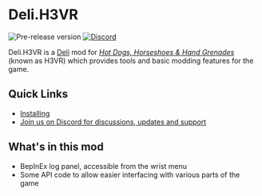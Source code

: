 # Deli.H3VR
![Pre-release version](https://img.shields.io/github/v/release/Deli-Counter/Deli.H3VR?include_prereleases&label=pre-release&style=flat-square) [![Discord](https://img.shields.io/discord/777351065950879744?label=&logo=discord&logoColor=ffffff&color=7389D8&labelColor=6A7EC2&style=flat-square)](https://discord.gg/g8xeFyt42j)

Deli.H3VR is a [Deli](https://github.com/Deli-Counter/Deli) mod for *[Hot Dogs, Horseshoes & Hand Grenades](https://store.steampowered.com/app/450540/Hot_Dogs_Horseshoes__Hand_Grenades/)* (known as H3VR) which provides tools and basic modding features for the game.

## Quick Links
- [Installing](https://github.com/Deli-Counter/Deli.H3VR/wiki/Installation)
- [Join us on Discord for discussions, updates and support](https://discord.gg/g8xeFyt42j)

## What's in this mod
- BepInEx log panel, accessible from the wrist menu
- Some API code to allow easier interfacing with various parts of the game
